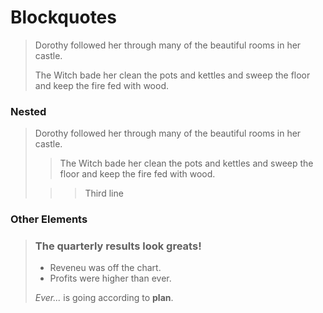 # Blockquotes

>  Dorothy followed her through many of the beautiful 
> rooms in her castle.
>
> The Witch bade her clean the pots and kettles and sweep the floor and keep the fire fed with wood.

### Nested

> Dorothy followed her through many of the beautiful rooms in her castle.
>
>>The Witch bade her clean the pots and kettles and sweep the floor and keep the fire fed with wood.
>
>>> Third line

### Other Elements

> ### The quarterly results look greats!
>
> - Reveneu was off the chart.
> - Profits were higher than ever.
>
> *Ever...* is going according to **plan**.




